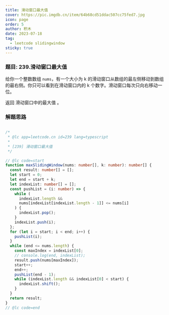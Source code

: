 ```yaml
---
title: 滑动窗口最大值
cover: https://pic.imgdb.cn/item/64b68cd51ddac507cc75fed7.jpg
icon: page
order: 5
author: 积木
date: 2023-07-18
tag:
  - leetcode slidingwindow
sticky: true
---
```


### 题目: 239.滑动窗口最大值

给你一个整数数组 `nums`，有一个大小为 k 的滑动窗口从数组的最左侧移动到数组的最右侧。你只可以看到在滑动窗口内的 k 个数字。滑动窗口每次只向右移动一位。

返回 滑动窗口中的最大值 。


### 解题思路

```typescript

/*
 * @lc app=leetcode.cn id=239 lang=typescript
 *
 * [239] 滑动窗口最大值
 */

// @lc code=start
function maxSlidingWindow(nums: number[], k: number): number[] {
  const result: number[] = [];
  let start = 0;
  let end = start + k;
  let indexList: number[] = [];
  const pushList = (i: number) => {
    while (
      indexList.length &&
      nums[indexList[indexList.length - 1]] <= nums[i]
    ) {
      indexList.pop();
    }
    indexList.push(i);
  };
  for (let i = start; i < end; i++) {
    pushList(i);
  }
  while (end <= nums.length) {
    const maxIndex = indexList[0];
    // console.log(end, indexList);
    result.push(nums[maxIndex]);
    start++;
    end++;
    pushList(end - 1);
    while (indexList.length && indexList[0] < start) {
      indexList.shift();
    }
  }
  return result;
}
// @lc code=end
```